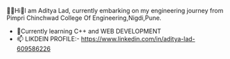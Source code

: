 👨‍🎓Hi👋I am Aditya Lad,
currently embarking on my engineering 
journey from Pimpri Chinchwad College Of 
Engineering,Nigdi,Pune.
- 🌱Currently learning C++ and 
    WEB DEVELOPMENT
- 📫 LIKDEIN PROFILE:- https://www.linkedin.com/in/aditya-lad-609586226


<!---
aimadi/aimadi is a ✨ special ✨ repository because its `README.md` (this file) appears on your GitHub profile.
You can click the Preview link to take a look at your changes.
--->
